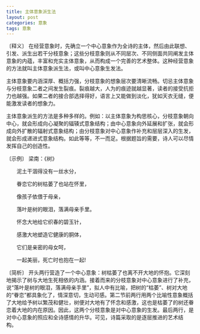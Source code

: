 ```yaml
---
title: 主体意象派生法
layout: post
categories: 意象
tags: 意象
---
```


〔释义〕 在经营意象时，先确立一个中心意象作为全诗的主体，然后由此联想、引发、派生出若干分枝意象；这些分枝意象则从不同层次、不同侧面共同阐发主体意象的内蕴，丰富和充实主体意象，从而构成一个完善的艺术整体。这种经营意象的方法就叫主体意象派生法，或叫中心意象生发法。

主体意象要内涵深厚、概括力强，分枝意象的想象层次要清晰流畅。切忌主体意象与分枝意象二者之间发生裂痕。裂痕越大，人为的痕迹就越显著，读者的接受抗拒力也越强。如果二者的接合部选择得好，语言上又能做到淡化，犹如天衣无缝，便能激发读者的想象力。

主体意象派生的方法是多种多样的。例如：以主体意象为构思核心，分枝意象朝向中心，就会形成向心凝聚的辐辏式意象结构；由中心意象向外延展和扩张，就会形成向外扩散的辐射式意象结构；由分枝意象对中心意象作补充和层层深入的生发，就会形成递进式意象结构。如此等等，不一而足。根据题旨的需要，诗人可以尽情发挥自己的创造性。

〔示例〕 梁南：《树》

　　泥土干涸得没有一丝水分，

　　眷恋它的树枯萎了也站在怀里，

　　像孩子依偎于母亲，

　　落叶是树的眼泪，落满母亲手里。

　　怀念大地给它织春的碧玉针，

　　感激大地塑造它健康的胴体，

　　它们是亲密的母女呵，

　　一起美丽，死亡时也抱在一起!

〔简析〕 开头两行营造了一个中心意象：树枯萎了也离不开大地的怀抱。它深刻地揭示了树与大地生死相依的内涵。接着而来的分枝意象对中心意象进行了补充，说“落叶是树的眼泪，落满母亲手里”，拟人中有比喻，把树的“枯萎”、树对大地的“眷恋”都具象化了，情深意切，生动可感。第二节前两行用两个比喻性意象概括了大地给予树以繁茂和健壮，树便对大地有了怀念和感激，这也是枯萎了的树还眷恋着大地的内在原因。因此，这两个分枝意象是对中心意象的生发。最后两行，是对中心意象的照应和全诗感情的升华。可见，诗篇采取的是逐层推进的艺术结构。 
